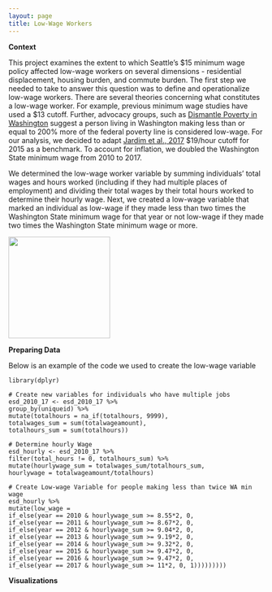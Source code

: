 ```yaml
---
layout: page
title: Low-Wage Workers
---
```


**Context**

This project examines the extent to which Seattle’s \$15 minimum wage policy affected low-wage workers on several dimensions - residential displacement, housing burden, and commute burden. The first step we needed to take to answer this question was to define and operationalize low-wage workers. There are several theories concerning what constitutes a low-wage worker. For example, previous minimum wage studies have used a $13 cutoff. Further, advocacy groups, such as [Dismantle Poverty in Washington](https://dismantlepovertyinwa.com/) suggest a person living in Washington making less than or equal to 200% more of the federal poverty line is considered low-wage. For our analysis, we decided to adapt [Jardim et al., 2017](https://www.nber.org/system/files/working_papers/w23532/w23532.pdf) \$19/hour cutoff for 2015 as a benchmark. To account for inflation, we doubled the Washington State minimum wage from 2010 to 2017.

We determined the low-wage worker variable by summing individuals’ total wages and hours worked (including if they had multiple places of employment) and dividing their total wages by their total hours worked to determine their hourly wage. Next, we created a low-wage variable that marked an individual as low-wage if they made less than two times the Washington State minimum wage for that year or not low-wage if they made two times the Washington State minimum wage or more. 

<img src="{{ site.url }}{{ site.baseurl }}/assets/img/WA_minwage.gf" width = "200">


**Preparing Data**

Below is an example of the code we used to create the low-wage variable

```
library(dplyr)

# Create new variables for individuals who have multiple jobs
esd_2010_17 <- esd_2010_17 %>% 
group_by(uniqueid) %>% 
mutate(totalhours = na_if(totalhours, 9999),
totalwages_sum = sum(totalwageamount),
totalhours_sum = sum(totalhours))

# Determine hourly Wage
esd_hourly <- esd_2010_17 %>% 
filter(total_hours != 0, totalhours_sum) %>% 
mutate(hourlywage_sum = totalwages_sum/totalhours_sum,
hourlywage = totalwageamount/totalhours)

# Create Low-wage Variable for people making less than twice WA min wage
esd_hourly %>% 
mutate(low_wage = 
if_else(year == 2010 & hourlywage_sum >= 8.55*2, 0,
if_else(year == 2011 & hourlywage_sum >= 8.67*2, 0,
if_else(year == 2012 & hourlywage_sum >= 9.04*2, 0,
if_else(year == 2013 & hourlywage_sum >= 9.19*2, 0,
if_else(year == 2014 & hourlywage_sum >= 9.32*2, 0,
if_else(year == 2015 & hourlywage_sum >= 9.47*2, 0,
if_else(year == 2016 & hourlywage_sum >= 9.47*2, 0,
if_else(year == 2017 & hourlywage_sum >= 11*2, 0, 1)))))))))
```

**Visualizations**

